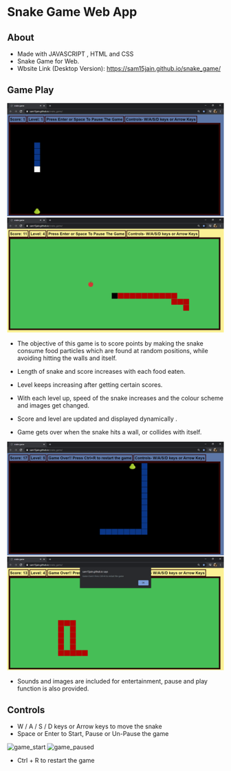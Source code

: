 # Snake Game Web App

## About
* Made with JAVASCRIPT , HTML and CSS
* Snake Game for Web.
* Wbsite Link (Desktop Version): https://sam15jain.github.io/snake_game/
## Game Play
![theme1](screenshots/theme1_ss.png) 
![theme2](screenshots/theme2_ss.png)

* The objective of this game is to score points by
making the snake consume food particles which are found at random
positions, while avoiding hitting the walls and itself.

* Length of snake and score increases with each food eaten.

* Level keeps increasing after getting certain scores. 

* With each level up, speed of the snake increases and the colour scheme and images get changed.

* Score and level are updated and displayed dynamically .

* Game gets over when the snake hits a wall, or collides with itself. 

![game_over1](screenshots/game_over3_ss.png)
![game_over1](screenshots/game_over2_ss.png)

* Sounds and images are included for entertainment, pause and play function is also provided.

## Controls
* W / A / S / D keys or Arrow keys to move the snake
* Space or Enter to Start, Pause or Un-Pause the game

![game_start]((screenshots/game_start_ss.png))
![game_paused]((screenshots/game_paused_ss.png))

* Ctrl + R to restart the game 